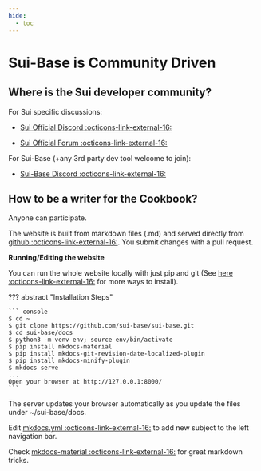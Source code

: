 ```yaml
---
hide:
  - toc
---
```

# Sui-Base is Community Driven

## Where is the Sui developer community?
For Sui specific discussions:

  * [Sui Official Discord :octicons-link-external-16:](https://discord.gg/sui)

  * [Sui Official Forum :octicons-link-external-16:](https://forums.sui.io/)

For Sui-Base (+any 3rd party dev tool welcome to join):

  * [Sui-Base Discord :octicons-link-external-16:](https://discord.com/invite/Erb6SwsVbH) 

## How to be a writer for the Cookbook?

Anyone can participate. 

The website is built from markdown files (.md) and served directly from [github :octicons-link-external-16:](https://github.com/sui-base/sui-base/tree/main/docs/website). You submit changes with a pull request.

**Running/Editing the website**

You can run the whole website locally with just pip and git (See [here :octicons-link-external-16:](https://squidfunk.github.io/mkdocs-material/getting-started/) for more ways to install).

??? abstract "Installation Steps"

    ``` console
    $ cd ~
    $ git clone https://github.com/sui-base/sui-base.git
    $ cd sui-base/docs
    $ python3 -m venv env; source env/bin/activate
    $ pip install mkdocs-material
    $ pip install mkdocs-git-revision-date-localized-plugin
    $ pip install mkdocs-minify-plugin
    $ mkdocs serve
    ...
    Open your browser at http://127.0.0.1:8000/
    ```

The server updates your browser automatically as you update the files under ~/sui-base/docs.

Edit [mkdocs.yml :octicons-link-external-16:]( https://github.com/sui-base/sui-base/blob/main/docs/mkdocs.yml ) to add new subject to the left navigation bar.

Check [mkdocs-material :octicons-link-external-16:]( https://squidfunk.github.io/mkdocs-material/reference/ ) for great markdown tricks.
